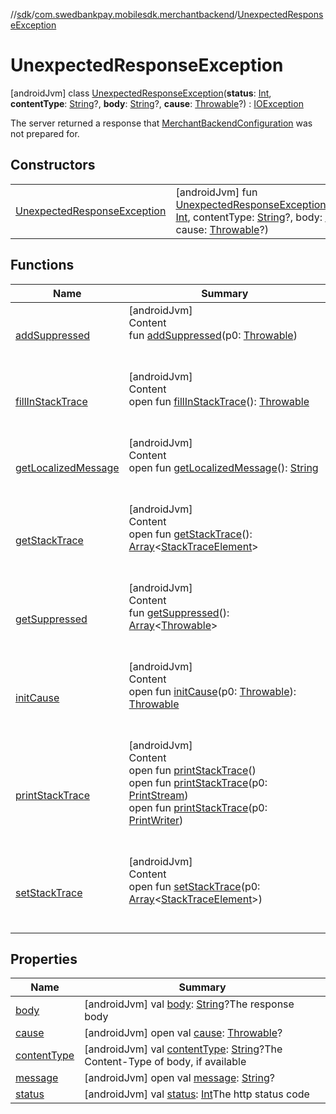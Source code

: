 //[sdk](../../../index.md)/[com.swedbankpay.mobilesdk.merchantbackend](../index.md)/[UnexpectedResponseException](index.md)



# UnexpectedResponseException  
 [androidJvm] class [UnexpectedResponseException](index.md)(**status**: [Int](https://kotlinlang.org/api/latest/jvm/stdlib/kotlin/-int/index.html), **contentType**: [String](https://kotlinlang.org/api/latest/jvm/stdlib/kotlin/-string/index.html)?, **body**: [String](https://kotlinlang.org/api/latest/jvm/stdlib/kotlin/-string/index.html)?, **cause**: [Throwable](https://kotlinlang.org/api/latest/jvm/stdlib/kotlin/-throwable/index.html)?) : [IOException](https://developer.android.com/reference/kotlin/java/io/IOException.html)

The server returned a response that [MerchantBackendConfiguration](../-merchant-backend-configuration/index.md) was not prepared for.

   


## Constructors  
  
| | |
|---|---|
| <a name="com.swedbankpay.mobilesdk.merchantbackend/UnexpectedResponseException/UnexpectedResponseException/#kotlin.Int#kotlin.String?#kotlin.String?#kotlin.Throwable?/PointingToDeclaration/"></a>[UnexpectedResponseException](-unexpected-response-exception.md)| <a name="com.swedbankpay.mobilesdk.merchantbackend/UnexpectedResponseException/UnexpectedResponseException/#kotlin.Int#kotlin.String?#kotlin.String?#kotlin.Throwable?/PointingToDeclaration/"></a> [androidJvm] fun [UnexpectedResponseException](-unexpected-response-exception.md)(status: [Int](https://kotlinlang.org/api/latest/jvm/stdlib/kotlin/-int/index.html), contentType: [String](https://kotlinlang.org/api/latest/jvm/stdlib/kotlin/-string/index.html)?, body: [String](https://kotlinlang.org/api/latest/jvm/stdlib/kotlin/-string/index.html)?, cause: [Throwable](https://kotlinlang.org/api/latest/jvm/stdlib/kotlin/-throwable/index.html)?)   <br>|


## Functions  
  
|  Name |  Summary | 
|---|---|
| <a name="kotlin/Throwable/addSuppressed/#kotlin.Throwable/PointingToDeclaration/"></a>[addSuppressed](index.md#282858770%2FFunctions%2F462465411)| <a name="kotlin/Throwable/addSuppressed/#kotlin.Throwable/PointingToDeclaration/"></a>[androidJvm]  <br>Content  <br>fun [addSuppressed](index.md#282858770%2FFunctions%2F462465411)(p0: [Throwable](https://kotlinlang.org/api/latest/jvm/stdlib/kotlin/-throwable/index.html))  <br><br><br>|
| <a name="kotlin/Throwable/fillInStackTrace/#/PointingToDeclaration/"></a>[fillInStackTrace](index.md#-1102069925%2FFunctions%2F462465411)| <a name="kotlin/Throwable/fillInStackTrace/#/PointingToDeclaration/"></a>[androidJvm]  <br>Content  <br>open fun [fillInStackTrace](index.md#-1102069925%2FFunctions%2F462465411)(): [Throwable](https://kotlinlang.org/api/latest/jvm/stdlib/kotlin/-throwable/index.html)  <br><br><br>|
| <a name="kotlin/Throwable/getLocalizedMessage/#/PointingToDeclaration/"></a>[getLocalizedMessage](index.md#1043865560%2FFunctions%2F462465411)| <a name="kotlin/Throwable/getLocalizedMessage/#/PointingToDeclaration/"></a>[androidJvm]  <br>Content  <br>open fun [getLocalizedMessage](index.md#1043865560%2FFunctions%2F462465411)(): [String](https://kotlinlang.org/api/latest/jvm/stdlib/kotlin/-string/index.html)  <br><br><br>|
| <a name="kotlin/Throwable/getStackTrace/#/PointingToDeclaration/"></a>[getStackTrace](index.md#2050903719%2FFunctions%2F462465411)| <a name="kotlin/Throwable/getStackTrace/#/PointingToDeclaration/"></a>[androidJvm]  <br>Content  <br>open fun [getStackTrace](index.md#2050903719%2FFunctions%2F462465411)(): [Array](https://kotlinlang.org/api/latest/jvm/stdlib/kotlin/-array/index.html)<[StackTraceElement](https://developer.android.com/reference/kotlin/java/lang/StackTraceElement.html)>  <br><br><br>|
| <a name="kotlin/Throwable/getSuppressed/#/PointingToDeclaration/"></a>[getSuppressed](index.md#672492560%2FFunctions%2F462465411)| <a name="kotlin/Throwable/getSuppressed/#/PointingToDeclaration/"></a>[androidJvm]  <br>Content  <br>fun [getSuppressed](index.md#672492560%2FFunctions%2F462465411)(): [Array](https://kotlinlang.org/api/latest/jvm/stdlib/kotlin/-array/index.html)<[Throwable](https://kotlinlang.org/api/latest/jvm/stdlib/kotlin/-throwable/index.html)>  <br><br><br>|
| <a name="kotlin/Throwable/initCause/#kotlin.Throwable/PointingToDeclaration/"></a>[initCause](index.md#-418225042%2FFunctions%2F462465411)| <a name="kotlin/Throwable/initCause/#kotlin.Throwable/PointingToDeclaration/"></a>[androidJvm]  <br>Content  <br>open fun [initCause](index.md#-418225042%2FFunctions%2F462465411)(p0: [Throwable](https://kotlinlang.org/api/latest/jvm/stdlib/kotlin/-throwable/index.html)): [Throwable](https://kotlinlang.org/api/latest/jvm/stdlib/kotlin/-throwable/index.html)  <br><br><br>|
| <a name="kotlin/Throwable/printStackTrace/#/PointingToDeclaration/"></a>[printStackTrace](index.md#-1769529168%2FFunctions%2F462465411)| <a name="kotlin/Throwable/printStackTrace/#/PointingToDeclaration/"></a>[androidJvm]  <br>Content  <br>open fun [printStackTrace](index.md#-1769529168%2FFunctions%2F462465411)()  <br>open fun [printStackTrace](index.md#1841853697%2FFunctions%2F462465411)(p0: [PrintStream](https://developer.android.com/reference/kotlin/java/io/PrintStream.html))  <br>open fun [printStackTrace](index.md#1175535278%2FFunctions%2F462465411)(p0: [PrintWriter](https://developer.android.com/reference/kotlin/java/io/PrintWriter.html))  <br><br><br>|
| <a name="kotlin/Throwable/setStackTrace/#kotlin.Array[java.lang.StackTraceElement]/PointingToDeclaration/"></a>[setStackTrace](index.md#2135801318%2FFunctions%2F462465411)| <a name="kotlin/Throwable/setStackTrace/#kotlin.Array[java.lang.StackTraceElement]/PointingToDeclaration/"></a>[androidJvm]  <br>Content  <br>open fun [setStackTrace](index.md#2135801318%2FFunctions%2F462465411)(p0: [Array](https://kotlinlang.org/api/latest/jvm/stdlib/kotlin/-array/index.html)<[StackTraceElement](https://developer.android.com/reference/kotlin/java/lang/StackTraceElement.html)>)  <br><br><br>|


## Properties  
  
|  Name |  Summary | 
|---|---|
| <a name="com.swedbankpay.mobilesdk.merchantbackend/UnexpectedResponseException/body/#/PointingToDeclaration/"></a>[body](body.md)| <a name="com.swedbankpay.mobilesdk.merchantbackend/UnexpectedResponseException/body/#/PointingToDeclaration/"></a> [androidJvm] val [body](body.md): [String](https://kotlinlang.org/api/latest/jvm/stdlib/kotlin/-string/index.html)?The response body   <br>|
| <a name="com.swedbankpay.mobilesdk.merchantbackend/UnexpectedResponseException/cause/#/PointingToDeclaration/"></a>[cause](index.md#-868052815%2FProperties%2F462465411)| <a name="com.swedbankpay.mobilesdk.merchantbackend/UnexpectedResponseException/cause/#/PointingToDeclaration/"></a> [androidJvm] open val [cause](index.md#-868052815%2FProperties%2F462465411): [Throwable](https://kotlinlang.org/api/latest/jvm/stdlib/kotlin/-throwable/index.html)?   <br>|
| <a name="com.swedbankpay.mobilesdk.merchantbackend/UnexpectedResponseException/contentType/#/PointingToDeclaration/"></a>[contentType](content-type.md)| <a name="com.swedbankpay.mobilesdk.merchantbackend/UnexpectedResponseException/contentType/#/PointingToDeclaration/"></a> [androidJvm] val [contentType](content-type.md): [String](https://kotlinlang.org/api/latest/jvm/stdlib/kotlin/-string/index.html)?The Content-Type of body, if available   <br>|
| <a name="com.swedbankpay.mobilesdk.merchantbackend/UnexpectedResponseException/message/#/PointingToDeclaration/"></a>[message](index.md#-2004953197%2FProperties%2F462465411)| <a name="com.swedbankpay.mobilesdk.merchantbackend/UnexpectedResponseException/message/#/PointingToDeclaration/"></a> [androidJvm] open val [message](index.md#-2004953197%2FProperties%2F462465411): [String](https://kotlinlang.org/api/latest/jvm/stdlib/kotlin/-string/index.html)?   <br>|
| <a name="com.swedbankpay.mobilesdk.merchantbackend/UnexpectedResponseException/status/#/PointingToDeclaration/"></a>[status](status.md)| <a name="com.swedbankpay.mobilesdk.merchantbackend/UnexpectedResponseException/status/#/PointingToDeclaration/"></a> [androidJvm] val [status](status.md): [Int](https://kotlinlang.org/api/latest/jvm/stdlib/kotlin/-int/index.html)The http status code   <br>|

